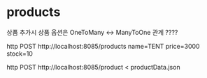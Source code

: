 # products
상품 추가시 상품 옵션은 OneToMany <-> ManyToOne 관계 ????
  

http POST http://localhost:8085/products name=TENT price=3000 stock=10

http POST http://localhost:8085/product < productData.json 
